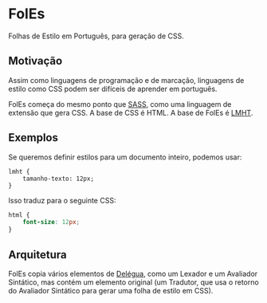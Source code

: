 # FolEs
Folhas de Estilo em Português, para geração de CSS.

## Motivação

Assim como linguagens de programação e de marcação, linguagens de estilo como CSS podem ser difíceis de aprender em português.

FolEs começa do mesmo ponto que [SASS](https://sass-lang.com/), como uma linguagem de extensão que gera CSS. A base de CSS é HTML. A base de FolEs é [LMHT](https://github.com/DesignLiquido/LMHT).

## Exemplos

Se queremos definir estilos para um documento inteiro, podemos usar:

```
lmht {
    tamanho-texto: 12px;
}
```

Isso traduz para o seguinte CSS:

```css
html {
    font-size: 12px;
}
```

## Arquitetura

FolEs copia vários elementos de [Delégua](https://github.com/DesignLiquido/delegua), como um Lexador e um Avaliador Sintático, mas contém um elemento original (um Tradutor, que usa o retorno do Avaliador Sintático para gerar uma folha de estilo em CSS). 